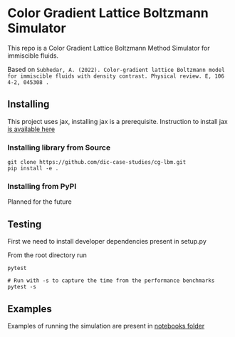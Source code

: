 # Color Gradient Lattice Boltzmann Simulator

This repo is a Color Gradient Lattice Boltzmann Method Simulator for immiscible fluids.

Based on `Subhedar, A. (2022). Color-gradient lattice Boltzmann model for immiscible fluids with density contrast. Physical review. E, 106 4-2, 045308 .`

## Installing

This project uses jax, installing jax is a prerequisite. Instruction to install jax [is available here](https://jax.readthedocs.io/en/latest/installation.html#pip-installation-gpu-cuda-installed-via-pip-easier)

### Installing library from Source

```
git clone https://github.com/dic-case-studies/cg-lbm.git
pip install -e .
```

### Installing from PyPI

Planned for the future

## Testing

First we need to install developer dependencies present in setup.py

From the root directory run

```
pytest

# Run with -s to capture the time from the performance benchmarks
pytest -s
```

## Examples

Examples of running the simulation are present in [notebooks folder](./notebooks/Color%20Gradient%20Lattice%20Boltzman%20Method.ipynb)

